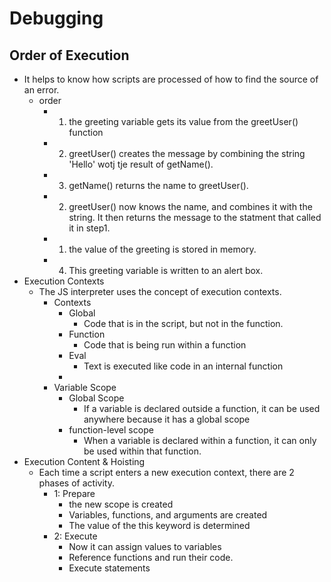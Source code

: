 # Debugging

## Order of Execution
  - It helps to know how scripts are processed of how to find the source of an error. 
    - order
      - 1. the greeting variable gets its value from the greetUser() function
      - 2. greetUser() creates the message by combining the string 'Hello' wotj tje result of getName().
      - 3. getName() returns the name to greetUser().
      - 2. greetUser() now knows the name, and combines it with the string. It then returns the message to the statment that called it in step1.
      - 1. the value of the greeting is stored in memory.
      - 4. This greeting variable is written to an alert box.
  - Execution Contexts
    - The JS interpreter uses the concept of execution contexts.
      - Contexts
        - Global
          - Code that is in the script, but not in the function. 
        - Function
          - Code that is being run within a function
        - Eval
          - Text is executed like code in an internal function
        - 
      - Variable Scope
        - Global Scope
          - If a variable is declared outside a function, it can be used anywhere because it has a global scope
        - function-level scope
          - When a variable is declared within a function, it can only be used within that function.
  - Execution Content & Hoisting
    - Each time a script enters a new execution context, there are 2 phases of activity.
      - 1: Prepare
        - the new scope is created
        - Variables, functions, and arguments are created
        - The value of the this keyword is determined
      - 2: Execute
        - Now it can assign values to variables
        - Reference functions and run their code.
        - Execute statements
    